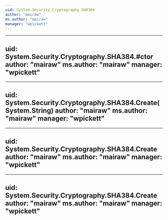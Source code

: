 ```yaml
---
uid: System.Security.Cryptography.SHA384
author: "mairaw"
ms.author: "mairaw"
manager: "wpickett"
---
```


---
uid: System.Security.Cryptography.SHA384.#ctor
author: "mairaw"
ms.author: "mairaw"
manager: "wpickett"
---

---
uid: System.Security.Cryptography.SHA384.Create(System.String)
author: "mairaw"
ms.author: "mairaw"
manager: "wpickett"
---

---
uid: System.Security.Cryptography.SHA384.Create
author: "mairaw"
ms.author: "mairaw"
manager: "wpickett"
---

---
uid: System.Security.Cryptography.SHA384.Create
author: "mairaw"
ms.author: "mairaw"
manager: "wpickett"
---
